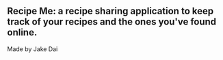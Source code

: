 ## Recipe Me: a recipe sharing application to keep track of your recipes and the ones you've found online.

Made by Jake Dai
